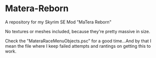 # Matera-Reborn
A repository for my Skyrim SE Mod "MaTera Reborn"


No textures or meshes included, because they're pretty massive in size. 

Check the "MateraRaceMenuObjects.psc" for a good time...And by that I mean the file where I keep failed attempts and rantings on getting this to work.
